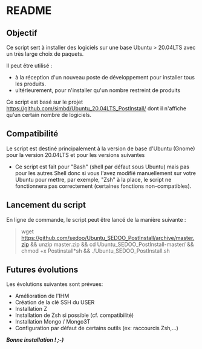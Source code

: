 # README 

## Objectif ##

Ce script sert à installer des logiciels sur une base Ubuntu > 20.04LTS avec un très large choix de paquets.

Il peut être utilisé :

 - à la réception d'un nouveau poste de développement pour installer tous les produits.
 - ultérieurement, pour n'installer qu'un nombre restreint de produits 


Ce script est basé sur le projet https://github.com/simbd/Ubuntu_20.04LTS_PostInstall/ dont il n'affiche qu'un certain nombre de logiciels.

## Compatibilité ##

Le script est destiné principalement à la version de base d'Ubuntu (Gnome) pour la version 20.04LTS et pour les versions suivantes 


- Ce script est fait pour "Bash" (shell par défaut sous Ubuntu) mais pas pour les autres Shell donc si vous l'avez modifié manuellement sur votre Ubuntu pour mettre, par exemple, "Zsh" à la place, le script ne fonctionnera pas correctement (certaines fonctions non-compatibles).


## Lancement du script

En ligne de commande, le script peut être lancé de la manière suivante :

> wget https://github.com/sedoo/Ubuntu_SEDOO_PostInstall/archive/master.zip &&
> unzip master.zip && 
> cd Ubuntu_SEDOO_PostInstall-master/ && chmod +x Postinstall*sh &&
> ./Ubuntu_SEDOO_PostInstall.sh

## Futures évolutions

Les évolutions suivantes sont prévues: 

- Amélioration de l'IHM
- Création de la clé SSH du USER
- Installation Z 
- Installation de Zsh si possible (cf. compatibilité)
- Installation Mongo / Mongo3T
- Configuration par défaut de certains outils (ex: raccourcis Zsh,...)


***Bonne installation ! ;-)***
